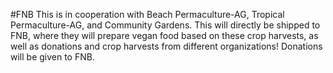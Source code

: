 #FNB 
This is in cooperation with Beach Permaculture-AG, Tropical Permaculture-AG, and Community Gardens.
This will directly be shipped to FNB, where they will prepare vegan food based on these crop harvests, as well as donations and crop harvests from different organizations! Donations will be given to FNB.

